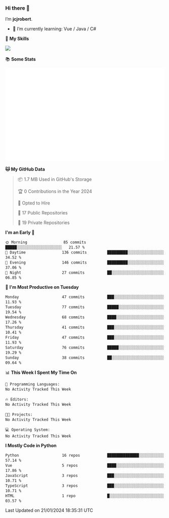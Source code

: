 ### Hi there 👋

I’m **jcjrobert**.

- 🌱 I’m currently learning: Vue / Java / C#

🌟 **My Skills**

![](https://img.shields.io/badge/-Python-3e74a2?style=flat-square&logo=Python&logoColor=fff)

📚 **Some Stats**

![](https://github.com/jcjrobert/github-stats/blob/master/generated/overview.svg)

<!--START_SECTION:waka-->
**🐱 My GitHub Data** 

> 📦 1.7 MB Used in GitHub's Storage 
 > 
> 🏆 0 Contributions in the Year 2024
 > 
> 💼 Opted to Hire
 > 
> 📜 17 Public Repositories 
 > 
> 🔑 19 Private Repositories 
 > 
**I'm an Early 🐤** 

```text
🌞 Morning                85 commits          █████░░░░░░░░░░░░░░░░░░░░   21.57 % 
🌆 Daytime                136 commits         █████████░░░░░░░░░░░░░░░░   34.52 % 
🌃 Evening                146 commits         █████████░░░░░░░░░░░░░░░░   37.06 % 
🌙 Night                  27 commits          ██░░░░░░░░░░░░░░░░░░░░░░░   06.85 % 
```
📅 **I'm Most Productive on Tuesday** 

```text
Monday                   47 commits          ███░░░░░░░░░░░░░░░░░░░░░░   11.93 % 
Tuesday                  77 commits          █████░░░░░░░░░░░░░░░░░░░░   19.54 % 
Wednesday                68 commits          ████░░░░░░░░░░░░░░░░░░░░░   17.26 % 
Thursday                 41 commits          ███░░░░░░░░░░░░░░░░░░░░░░   10.41 % 
Friday                   47 commits          ███░░░░░░░░░░░░░░░░░░░░░░   11.93 % 
Saturday                 76 commits          █████░░░░░░░░░░░░░░░░░░░░   19.29 % 
Sunday                   38 commits          ██░░░░░░░░░░░░░░░░░░░░░░░   09.64 % 
```


📊 **This Week I Spent My Time On** 

```text
💬 Programming Languages: 
No Activity Tracked This Week

🔥 Editors: 
No Activity Tracked This Week

🐱‍💻 Projects: 
No Activity Tracked This Week

💻 Operating System: 
No Activity Tracked This Week
```

**I Mostly Code in Python** 

```text
Python                   16 repos            ██████████████░░░░░░░░░░░   57.14 % 
Vue                      5 repos             ████░░░░░░░░░░░░░░░░░░░░░   17.86 % 
JavaScript               3 repos             ███░░░░░░░░░░░░░░░░░░░░░░   10.71 % 
TypeScript               3 repos             ███░░░░░░░░░░░░░░░░░░░░░░   10.71 % 
HTML                     1 repo              █░░░░░░░░░░░░░░░░░░░░░░░░   03.57 % 
```




 Last Updated on 21/01/2024 18:35:31 UTC
<!--END_SECTION:waka-->
